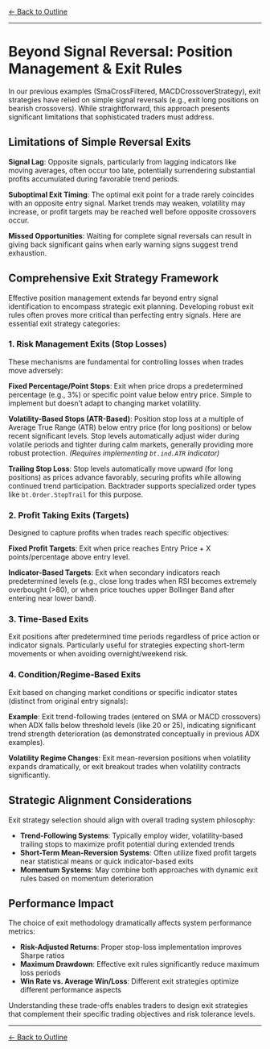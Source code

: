 [← Back to Outline](../outline.md)

---

# Beyond Signal Reversal: Position Management & Exit Rules

In our previous examples (SmaCrossFiltered, MACDCrossoverStrategy), exit strategies have relied on simple signal reversals (e.g., exit long positions on bearish crossovers). While straightforward, this approach presents significant limitations that sophisticated traders must address.

## Limitations of Simple Reversal Exits

**Signal Lag**: Opposite signals, particularly from lagging indicators like moving averages, often occur too late, potentially surrendering substantial profits accumulated during favorable trend periods.

**Suboptimal Exit Timing**: The optimal exit point for a trade rarely coincides with an opposite entry signal. Market trends may weaken, volatility may increase, or profit targets may be reached well before opposite crossovers occur.

**Missed Opportunities**: Waiting for complete signal reversals can result in giving back significant gains when early warning signs suggest trend exhaustion.

## Comprehensive Exit Strategy Framework

Effective position management extends far beyond entry signal identification to encompass strategic exit planning. Developing robust exit rules often proves more critical than perfecting entry signals. Here are essential exit strategy categories:

### 1. Risk Management Exits (Stop Losses)

These mechanisms are fundamental for controlling losses when trades move adversely:

**Fixed Percentage/Point Stops**: Exit when price drops a predetermined percentage (e.g., 3%) or specific point value below entry price. Simple to implement but doesn't adapt to changing market volatility.

**Volatility-Based Stops (ATR-Based)**: Position stop loss at a multiple of Average True Range (ATR) below entry price (for long positions) or below recent significant levels. Stop levels automatically adjust wider during volatile periods and tighter during calm markets, generally providing more robust protection. *(Requires implementing `bt.ind.ATR` indicator)*

**Trailing Stop Loss**: Stop levels automatically move upward (for long positions) as prices advance favorably, securing profits while allowing continued trend participation. Backtrader supports specialized order types like `bt.Order.StopTrail` for this purpose.

### 2. Profit Taking Exits (Targets)

Designed to capture profits when trades reach specific objectives:

**Fixed Profit Targets**: Exit when price reaches Entry Price + X points/percentage above entry level.

**Indicator-Based Targets**: Exit when secondary indicators reach predetermined levels (e.g., close long trades when RSI becomes extremely overbought (>80), or when price touches upper Bollinger Band after entering near lower band).

### 3. Time-Based Exits

Exit positions after predetermined time periods regardless of price action or indicator signals. Particularly useful for strategies expecting short-term movements or when avoiding overnight/weekend risk.

### 4. Condition/Regime-Based Exits

Exit based on changing market conditions or specific indicator states (distinct from original entry signals):

**Example**: Exit trend-following trades (entered on SMA or MACD crossovers) when ADX falls below threshold levels (like 20 or 25), indicating significant trend strength deterioration (as demonstrated conceptually in previous ADX examples).

**Volatility Regime Changes**: Exit mean-reversion positions when volatility expands dramatically, or exit breakout trades when volatility contracts significantly.

## Strategic Alignment Considerations

Exit strategy selection should align with overall trading system philosophy:

- **Trend-Following Systems**: Typically employ wider, volatility-based trailing stops to maximize profit potential during extended trends
- **Short-Term Mean-Reversion Systems**: Often utilize fixed profit targets near statistical means or quick indicator-based exits
- **Momentum Systems**: May combine both approaches with dynamic exit rules based on momentum deterioration

## Performance Impact

The choice of exit methodology dramatically affects system performance metrics:
- **Risk-Adjusted Returns**: Proper stop-loss implementation improves Sharpe ratios
- **Maximum Drawdown**: Effective exit rules significantly reduce maximum loss periods
- **Win Rate vs. Average Win/Loss**: Different exit strategies optimize different performance aspects

Understanding these trade-offs enables traders to design exit strategies that complement their specific trading objectives and risk tolerance levels.


---

[← Back to Outline](../outline.md)